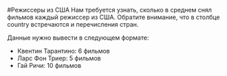 #Режиссеры из США
Нам требуется узнать, сколько в среднем снял фильмов каждый режиссер из США. 
Обратите внимание, что в столбце country встречаются и перечисления стран. 

Данные нужно вывести в следующем формате:
* Квентин Тарантино: 6 фильмов
* Ларс Фон Триер: 5 фильмов
* Гай Ричи: 10 фильмов